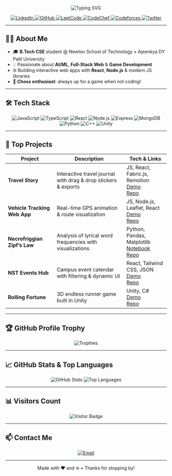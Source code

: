 <!--
  README.md for Ayush Kumar Singh's GitHub Profile
  Dark-theme, with animations, badges, stats, trophies, and professional touch
-->

<p align="center">
  <img src="https://readme-typing-svg.herokuapp.com?font=Fira+Code&pause=200&color=F7AB0A&width=600&lines=👋+Hi%2C+I'm+Ayush+Kumar+Singh;Full-Stack+Developer;Chess+Enthusiast♟️" alt="Typing SVG" />
</p>

<p align="center">
  <!-- Social & Professional Badges -->
  <a href="https://www.linkedin.com/in/ayush-kumar-singh-910379320/">
    <img src="https://img.shields.io/badge/LinkedIn-0A66C2?style=for-the-badge&logo=linkedin&logoColor=white" alt="LinkedIn" />
  </a>
  <a href="https://github.com/AyushCoder9">
    <img src="https://img.shields.io/badge/GitHub-100000?style=for-the-badge&logo=github&logoColor=white" alt="GitHub" />
  </a>
  <a href="https://leetcode.com/u/ayushsingh9/">
    <img src="https://img.shields.io/badge/LeetCode-FFA116?style=for-the-badge&logo=leetcode&logoColor=white" alt="LeetCode" />
  </a>
  <a href="https://www.codechef.com/users/ayushsinghcf">
    <img src="https://img.shields.io/badge/CodeChef-000000?style=for-the-badge&logo=codechef&logoColor=white" alt="CodeChef" />
  </a>
  <a href="https://codeforces.com/profile/AyushSinghCF">
    <img src="https://img.shields.io/badge/Codeforces-0078D7?style=for-the-badge&logo=codeforces&logoColor=white" alt="Codeforces" />
  </a>
  <a href="https://twitter.com/your_twitter">
    <img src="https://img.shields.io/badge/Twitter-1DA1F2?style=for-the-badge&logo=twitter&logoColor=white" alt="Twitter" />
  </a>
</p>

---

## 👨‍💻 About Me

- 🎓 **B.Tech CSE** student @ Newton School of Technology × Ajeenkya DY Patil University  
- 💡 Passionate about **AI/ML**, **Full‑Stack Web** & **Game Development**  
- 🌐 Building interactive web apps with **React**, **Node.js** & modern JS libraries  
- 🎲 **Chess enthusiast**: always up for a game when not coding!

---

## 🛠️ Tech Stack

<p align="center">
  <img src="https://img.shields.io/badge/JavaScript-F7DF1E?style=for-the-badge&logo=javascript&logoColor=black" alt="JavaScript" />
  <img src="https://img.shields.io/badge/TypeScript-3178C6?style=for-the-badge&logo=typescript&logoColor=white" alt="TypeScript" />
  <img src="https://img.shields.io/badge/React-20232A?style=for-the-badge&logo=react&logoColor=61DAFB" alt="React" />
  <img src="https://img.shields.io/badge/Node.js-339933?style=for-the-badge&logo=node.js&logoColor=white" alt="Node.js" />
  <img src="https://img.shields.io/badge/Express-000000?style=for-the-badge&logo=express&logoColor=white" alt="Express" />
  <img src="https://img.shields.io/badge/MongoDB-47A248?style=for-the-badge&logo=mongodb&logoColor=white" alt="MongoDB" />
  <img src="https://img.shields.io/badge/Python-3776AB?style=for-the-badge&logo=python&logoColor=white" alt="Python" />
  <img src="https://img.shields.io/badge/C%2B%2B-00599C?style=for-the-badge&logo=c%2B%2B&logoColor=white" alt="C++" />
  <img src="https://img.shields.io/badge/Unity-000000?style=for-the-badge&logo=unity&logoColor=white" alt="Unity" />
</p>

---

## 🔭 Top Projects

| Project                         | Description                                                      | Tech & Links                                                                                                                                     |
|---------------------------------|------------------------------------------------------------------|--------------------------------------------------------------------------------------------------------------------------------------------------|
| **Travel Story**                | Interactive travel journal with drag & drop stickers & exports   | JS, React, Fabric.js, Remotion<br/>[Demo](https://travel-story-plum.vercel.app/)<br/>[Repo](https://github.com/AyushCoder9/Travel-Story)          |
| **Vehicle Tracking Web App**    | Real-time GPS animation & route visualization                    | JS, Node.js, Leaflet, React<br/>[Demo](https://vehicle-tracker-1-7yjo.onrender.com/)<br/>[Repo](https://github.com/AyushCoder9/Vehicle-Tracking-Web-App) |
| **Necrofriggian Zipf’s Law**    | Analysis of lyrical word frequencies with visualizations         | Python, Pandas, Matplotlib<br/>[Notebook](https://colab.research.google.com/github/notAryan10/Necrofriggian/blob/main/Necrofriggian.ipynb)<br/>[Repo](https://github.com/notAryan10/Necrofriggian) |
| **NST Events Hub**              | Campus event calendar with filtering & dynamic UI               | React, Tailwind CSS, JSON<br/>[Demo](https://nst-event-website-basic-jt22.vercel.app/)<br/>[Repo](https://github.com/AyushCoder9/NST-event-website-basic) |
| **Rolling Fortune**             | 3D endless runner game built in Unity                            | Unity, C#<br/>[Demo](https://ayushsingh9.itch.io/rolling-fortune)<br/>[Repo](https://github.com/AyushCoder9/Rolling-Fortune-Game)                  |

---

## 🏆 GitHub Profile Trophy

<p align="center">
  <img src="https://github-profile-trophy.vercel.app/?username=AyushCoder9&theme=onedark&column=7&margin-w=10" alt="Trophies" />
</p>

---

## 📈 GitHub Stats & Top Languages

<p align="center">
  <img src="https://github-readme-stats.vercel.app/api?username=AyushCoder9&theme=dark&show_icons=true&hide_border=true&count_private=true" alt="GitHub Stats" />
  <img src="https://github-readme-stats.vercel.app/api/top-langs/?username=AyushCoder9&layout=compact&theme=dark&hide_border=true" alt="Top Languages" />
</p>

---

## 📊 Visitors Count

<p align="center">
  <img src="https://visitor-badge.laobi.icu/badge?page_id=AyushCoder9" alt="Visitor Badge" />
</p>

---

## 📫 Contact Me

<p align="center">
  <a href="mailto:ayush.kumar@adypu.edu.in">
    <img src="https://img.shields.io/badge/Email-D14836?style=for-the-badge&logo=gmail&logoColor=white" alt="Email" />
  </a>
</p>

---

<div align="center">
  Made with ❤️ and ☕ • Thanks for stopping by!
</div>
